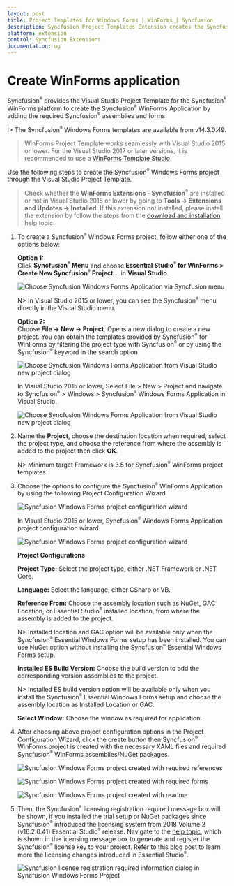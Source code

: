 ```yaml
---
layout: post
title: Project Templates for Windows Forms | WinForms | Syncfusion
description: Syncfusion Project Templates Extension creates the Syncfusion Windows Forms Application by adding the required assemblies.
platform: extension
control: Syncfusion Extensions
documentation: ug
---
```


# Create WinForms application

Syncfusion<sup style="font-size:70%">&reg;</sup> provides the Visual Studio Project Template for the Syncfusion<sup style="font-size:70%">&reg;</sup> WinForms platform to create the Syncfusion<sup style="font-size:70%">&reg;</sup> WinForms Application by adding the required Syncfusion<sup style="font-size:70%">&reg;</sup> assemblies and forms. 

I> The Syncfusion<sup style="font-size:70%">&reg;</sup> Windows Forms templates are available from v14.3.0.49. 

>WinForms Project Template works seamlessly with Visual Studio 2015 or lower. For the Visual Studio 2017 or later versions, it is recommended to use a [WinForms Template Studio](https://help.Syncfusion.com/windowsforms/visual-studio-integration/template-studio).

Use the following steps to create the Syncfusion<sup style="font-size:70%">&reg;</sup> Windows Forms project through the Visual Studio Project Template. 

> Check whether the **WinForms Extensions - Syncfusion<sup style="font-size:70%">&reg;</sup>** are installed or not in Visual Studio 2015 or lower by going to **Tools -> Extensions and Updates -> Installed**. If this extension not installed, please install the extension by follow the steps from the [download and installation](https://help.Syncfusion.com/windowsforms/visual-studio-integration/download-and-installation) help topic.

1. To create a Syncfusion<sup style="font-size:70%">&reg;</sup> Windows Forms project, follow either one of the options below:  
    
   **Option 1:**  
   Click **Syncfusion<sup style="font-size:70%">&reg;</sup> Menu** and choose **Essential Studio<sup style="font-size:70%">&reg;</sup> for WinForms > Create New Syncfusion<sup style="font-size:70%">&reg;</sup> Project…**  in **Visual Studio**.

   ![Choose Syncfusion Windows Forms Application via Syncfusion menu](Project-Template-images\Syncfusion-menu.png)

   N> In Visual Studio 2015 or lower, you can see the Syncfusion<sup style="font-size:70%">&reg;</sup> menu directly in the Visual Studio menu.

   **Option 2:**  
    Choose **File -> New -> Project**. Opens a new dialog to create a new project. You can obtain the templates provided by Syncfusion<sup style="font-size:70%">&reg;</sup> for WinForms by filtering the project type with Syncfusion<sup style="font-size:70%">&reg;</sup> or by using the Syncfusion<sup style="font-size:70%">&reg;</sup> keyword in the search option

   ![Choose Syncfusion Windows Forms Application from Visual Studio new project dialog](Project-Template-images\Syncfusion-Project-Template-Gallery2019-1.png)

   In Visual Studio 2015 or lower, Select File > New > Project and navigate to Syncfusion<sup style="font-size:70%">&reg;</sup> > Windows > Syncfusion<sup style="font-size:70%">&reg;</sup> Windows Forms Application in Visual Studio.

   ![Choose Syncfusion Windows Forms Application from Visual Studio new project dialog](Project-Template-images\Syncfusion-Project-Template-Gallery-1.png)

2. Name the **Project**, choose the destination location when required, select the project type, and choose the reference from where the assembly is added to the project then click **OK**.  

   N> Minimum target Framework is 3.5 for Syncfusion<sup style="font-size:70%">&reg;</sup> WinForms project templates. 

3. Choose the options to configure the Syncfusion<sup style="font-size:70%">&reg;</sup> WinForms Application by using the following Project Configuration Wizard.  
  
   ![Syncfusion Windows Forms project configuration wizard](Project-Template-images\Syncfusion-Project-Template-Gallery2019-2.png)

   In Visual Studio 2015 or lower, Syncfusion<sup style="font-size:70%">&reg;</sup> Windows Forms Application project configuration wizard.

   ![Syncfusion Windows Forms project configuration wizard](Project-Template-images\Syncfusion-Project-Template-Gallery-2.png)
                                                     
   **Project Configurations**

   **Project Type:** Select the project type, either .NET Framework or .NET Core.

   **Language:** Select the language, either CSharp or VB.

   **Reference From:** Choose the assembly location such as NuGet, GAC Location, or Essential Studio<sup style="font-size:70%">&reg;</sup> installed location, from where the assembly is added to the project.

   N> Installed location and GAC option will be available only when the Syncfusion<sup style="font-size:70%">&reg;</sup> Essential Windows Forms setup has been installed. You can use NuGet option without installing the Syncfusion<sup style="font-size:70%">&reg;</sup> Essential Windows Forms setup.

   **Installed ES Build Version:** Choose the build version to add the corresponding version assemblies to the project.

   N> Installed ES build version option will be available only when you install the Syncfusion<sup style="font-size:70%">&reg;</sup> Essential Windows Forms setup and choose the assembly location as Installed Location or GAC.

   **Select Window:** Choose the window as required for application.
      
4. After choosing above project configuration options in the Project Configuration Wizard, click the create button then Syncfusion<sup style="font-size:70%">&reg;</sup> WinForms project is created with the necessary XAML files and required Syncfusion<sup style="font-size:70%">&reg;</sup> WinForms assemblies/NuGet packages. 

   ![Syncfusion Windows Forms project created with required references](Project-Template-images\Syncfusion-Project-Template-Gallery-6.png)

   ![Syncfusion Windows Forms project created with required forms](Project-Template-images\Syncfusion-Project-Template-Gallery-7.png)

   ![Syncfusion Windows Forms project created with readme](Project-Template-images\Syncfusion-Project-Template-Gallery-9.PNG)

5. Then, the Syncfusion<sup style="font-size:70%">&reg;</sup> licensing registration required message box will be shown, if you installed the trial setup or NuGet packages since Syncfusion<sup style="font-size:70%">&reg;</sup> introduced the licensing system from 2018 Volume 2 (v16.2.0.41) Essential Studio<sup style="font-size:70%">&reg;</sup> release. Navigate to the [help topic](https://help.Syncfusion.com/common/essential-studio/licensing/license-key#how-to-generate-Syncfusion-license-key), which is shown in the licensing message box to generate and register the Syncfusion<sup style="font-size:70%">&reg;</sup> license key to your project. Refer to this [blog](https://blog.Syncfusion.com/post/Whats-New-in-2018-Volume-2-Licensing-Changes-in-the-1620x-Version-of-Essential-Studio.aspx) post to learn more the licensing changes introduced in Essential Studio<sup style="font-size:70%">&reg;</sup>.

   ![Syncfusion license registration required information dialog in Syncfusion Windows Forms Project](Project-Template-images\Syncfusion-Project-Template-Gallery-8.png)   
